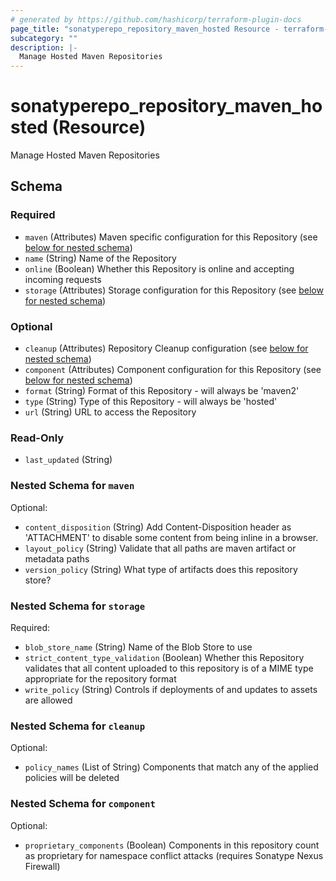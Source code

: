 ```yaml
---
# generated by https://github.com/hashicorp/terraform-plugin-docs
page_title: "sonatyperepo_repository_maven_hosted Resource - terraform-provider-sonatyperepo"
subcategory: ""
description: |-
  Manage Hosted Maven Repositories
---
```


# sonatyperepo_repository_maven_hosted (Resource)

Manage Hosted Maven Repositories



<!-- schema generated by tfplugindocs -->
## Schema

### Required

- `maven` (Attributes) Maven specific configuration for this Repository (see [below for nested schema](#nestedatt--maven))
- `name` (String) Name of the Repository
- `online` (Boolean) Whether this Repository is online and accepting incoming requests
- `storage` (Attributes) Storage configuration for this Repository (see [below for nested schema](#nestedatt--storage))

### Optional

- `cleanup` (Attributes) Repository Cleanup configuration (see [below for nested schema](#nestedatt--cleanup))
- `component` (Attributes) Component configuration for this Repository (see [below for nested schema](#nestedatt--component))
- `format` (String) Format of this Repository - will always be 'maven2'
- `type` (String) Type of this Repository - will always be 'hosted'
- `url` (String) URL to access the Repository

### Read-Only

- `last_updated` (String)

<a id="nestedatt--maven"></a>
### Nested Schema for `maven`

Optional:

- `content_disposition` (String) Add Content-Disposition header as 'ATTACHMENT' to disable some content from being inline in a browser.
- `layout_policy` (String) Validate that all paths are maven artifact or metadata paths
- `version_policy` (String) What type of artifacts does this repository store?


<a id="nestedatt--storage"></a>
### Nested Schema for `storage`

Required:

- `blob_store_name` (String) Name of the Blob Store to use
- `strict_content_type_validation` (Boolean) Whether this Repository validates that all content uploaded to this repository is of a MIME type appropriate for the repository format
- `write_policy` (String) Controls if deployments of and updates to assets are allowed


<a id="nestedatt--cleanup"></a>
### Nested Schema for `cleanup`

Optional:

- `policy_names` (List of String) Components that match any of the applied policies will be deleted


<a id="nestedatt--component"></a>
### Nested Schema for `component`

Optional:

- `proprietary_components` (Boolean) Components in this repository count as proprietary for namespace conflict attacks (requires Sonatype Nexus Firewall)
